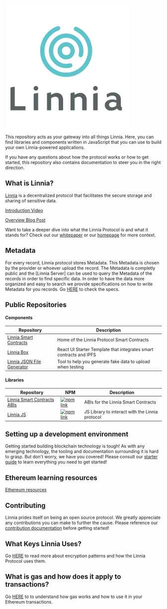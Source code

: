 <img src="./assets/linnia-logo.jpg" width="400" height="400" />

This repository acts as your gateway into all things Linnia. Here, you can find libraries and components written in JavaScript that you can use to build your own Linnia-powered applications.

If you have any questions about how the protocol works or how to get started, this repository also contains documentation to steer you in the right direction.

## What is Linnia?

[Linnia](https://consensys.github.io/linnia-homepage/) is a decentralized protocol that facilitates the secure storage and sharing of sensitive data.

[Introduction Video](https://www.youtube.com/watch?v=w0VskCpUKZ8)

[Overview Blog Post](https://medium.com/linnia/linnia-f4f139a795ef)

Want to take a deeper dive into what the Linnia Protocol is and what it stands for? Check out our [whitepaper](/introducing-linnia.pdf) or our [homepage](https://consensys.github.io/linnia-homepage/) for more context.

## Metadata

For every record, Linnia protocol stores Metadata. This Metadata is chosen by the provider or whoever upload the record. The Metadata is completly public and the [Linnia Server] can be used to query the Metadata of the records in order to find specific data. In order to have the data more organized and easy to search we provide specifications on how to write Metadata for you records. Go [HERE](METADATA.md) to check the specs.

## Public Repositories

#### Components

| Repository                                                                            | Description                                                        |
| ------------------------------------------------------------------------------------- | ------------------------------------------------------------------ |
| [Linnia Smart Contracts](https://github.com/ConsenSys/Linnia-Smart-Contracts)         | Home of the Linnia Protocol Smart Contracts                        |
| [Linnia Box](https://github.com/ConsenSys/linnia-box)                                 | React UI Starter Template that integrates smart contracts and IPFS |
| [Linnia JSON File Generator](https://github.com/ConsenSys/linnia-json-file-generator) | Tool to help you generate fake data to upload when testing         |

#### Libraries

| Repository                                                                         | NPM                                                                                                                                                     | Description                                     |
| ---------------------------------------------------------------------------------- | ------------------------------------------------------------------------------------------------------------------------------------------------------- | ----------------------------------------------- |
| [Linnia Smart Contracts ABIs](https://github.com/ConsenSys/Linnia-Smart-Contracts) | [![npm link](https://img.shields.io/badge/npm-linnia--smart--contracts-blue.svg)](https://www.npmjs.com/package/@linniaprotocol/linnia-smart-contracts) | ABIs for the Linnia Smart Contracts             |
| [Linnia JS](https://github.com/ConsenSys/linnia-js)                                | [![npm link](https://img.shields.io/badge/npm-linnia--js-blue.svg)](https://www.npmjs.com/package/@linniaprotocol/linnia-js)                            | JS Library to interact with the Linnia protocol |

## Setting up a development environment

Getting started building blockchain technology is tough! As with any emerging technology, the tooling and documentation surrounding it is hard to grasp. But don't worry, we have you covered! Please consult our [starter guide](./GETTING_STARTED.md) to learn everything you need to get started!

## Ethereum learning resources

[Ethereum resources](ETHEREUM.md)

## Contributing

Linnia prides itself on being an open source protocol. We greatly appreciate any contributions you can make to further the cause. Please reference our [contribution documentation](./CONTRIBUTING.md) before getting started!

## What Keys Linnia Uses?

Go [HERE](KEYS.md) to read more about encryption patterns and how the Linnia Protocol uses them.

## What is gas and how does it apply to transactions?

Go [HERE](GAS.md) to to understand how gas works and how to use it in your Ethereum transactions.
